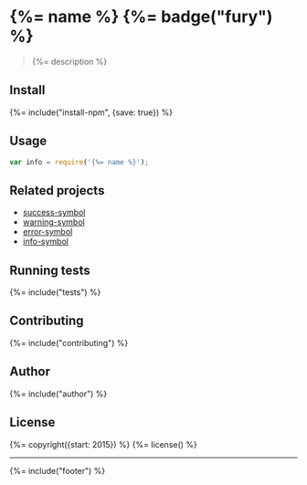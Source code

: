 # {%= name %} {%= badge("fury") %}

> {%= description %}

## Install
{%= include("install-npm", {save: true}) %}

## Usage

```js
var info = require('{%= name %}');
```

## Related projects

+ [success-symbol](https://github.com/jonschlinkert/success-symbol) 
+ [warning-symbol](https://github.com/jonschlinkert/warning-symbol) 
+ [error-symbol](https://github.com/jonschlinkert/error-symbol) 
+ [info-symbol](https://github.com/jonschlinkert/info-symbol) 

## Running tests
{%= include("tests") %}

## Contributing
{%= include("contributing") %}

## Author
{%= include("author") %}

## License
{%= copyright({start: 2015}) %}
{%= license() %}

***

{%= include("footer") %}
